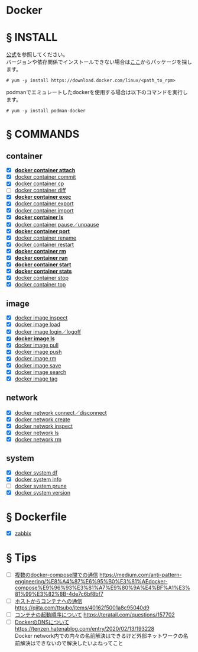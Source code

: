 # Docker
# § INSTALL
[公式](https://docs.docker.com/engine/install/centos/)を参照してください。  
バージョンや依存関係でインストールできない場合は[ここ](https://download.docker.com/linux/)からパッケージを探します。
```
# yum -y install https://download.docker.com/linux/<path_to_rpm>
```
podmanでエミュレートしたdockerを使用する場合は以下のコマンドを実行します。
```
# yum -y install podman-docker
```
# § COMMANDS
## container
- [x] [**docker container attach**](https://github.com/thetaru/memorandum/tree/master/OS/Linux/CentOS8/Docker/container/docker%20container%20attach)
- [x] [docker container commit](https://github.com/thetaru/memorandum/tree/master/OS/Linux/CentOS8/Docker/container/docker%20container%20commit)
- [x] [docker container cp](https://github.com/thetaru/memorandum/tree/master/OS/Linux/CentOS8/Docker/container/docker%20container%20cp)
- [ ] [docker container diff](https://github.com/thetaru/memorandum/tree/master/OS/Linux/CentOS8/Docker/container/docker%20container%20diff)
- [x] [**docker container exec**](https://github.com/thetaru/memorandum/tree/master/OS/Linux/CentOS8/Docker/container/docker%20container%20exec)
- [x] [docker container export](https://github.com/thetaru/memorandum/tree/master/OS/Linux/CentOS8/Docker/container/docker%20container%20export)
- [x] [docker container import](https://github.com/thetaru/memorandum/tree/master/OS/Linux/CentOS8/Docker/container/docker%20container%20import)
- [x] [**docker container ls**](https://github.com/thetaru/memorandum/tree/master/OS/Linux/CentOS8/Docker/container/docker%20container%20ls)
- [x] [docker container pause／unpause](https://github.com/thetaru/memorandum/tree/master/OS/Linux/CentOS8/Docker/container/docker%20container%20pause%EF%BC%8Funpause)
- [x] [**docker container port**](https://github.com/thetaru/memorandum/tree/master/OS/Linux/CentOS8/Docker/container/docker%20container%20port)
- [x] [docker container rename](https://github.com/thetaru/memorandum/tree/master/OS/Linux/CentOS8/Docker/container/docker%20container%20rename)
- [x] [docker container restart](https://github.com/thetaru/memorandum/tree/master/OS/Linux/CentOS8/Docker/container/docker%20container%20restart)
- [x] [**docker container rm**](https://github.com/thetaru/memorandum/tree/master/OS/Linux/CentOS8/Docker/container/docker%20container%20rm)
- [x] [**docker container run**](https://github.com/thetaru/memorandum/tree/master/OS/Linux/CentOS8/Docker/container/docker%20container%20run)
- [x] [**docker container start**](https://github.com/thetaru/memorandum/tree/master/OS/Linux/CentOS8/Docker/container/docker%20container%20start)
- [x] [**docker container stats**](https://github.com/thetaru/memorandum/tree/master/OS/Linux/CentOS8/Docker/container/docker%20container%20stats)
- [x] [docker container stop](https://github.com/thetaru/memorandum/tree/master/OS/Linux/CentOS8/Docker/container/docker%20container%20stop)
- [x] [docker container top](https://github.com/thetaru/memorandum/tree/master/OS/Linux/CentOS8/Docker/container/docker%20container%20top)
## image
- [x] [docker image inspect](https://github.com/thetaru/memorandum/tree/master/OS/Linux/CentOS8/Docker/image/docker%20image%20inspect)
- [x] [docker image load](https://github.com/thetaru/memorandum/tree/master/OS/Linux/CentOS8/Docker/image/docker%20image%20load)
- [x] [docker image login／logoff](https://github.com/thetaru/memorandum/tree/master/OS/Linux/CentOS8/Docker/image/docker%20image%20login%EF%BC%8Flogoff)
- [x] [**docker image ls**](https://github.com/thetaru/memorandum/tree/master/OS/Linux/CentOS8/Docker/image/docker%20image%20ls)
- [x] [docker image pull](https://github.com/thetaru/memorandum/tree/master/OS/Linux/CentOS8/Docker/image/docker%20image%20pull)
- [x] [docker image push](https://github.com/thetaru/memorandum/tree/master/OS/Linux/CentOS8/Docker/image/docker%20image%20push)
- [x] [docker image rm](https://github.com/thetaru/memorandum/tree/master/OS/Linux/CentOS8/Docker/image/docker%20image%20rm)
- [x] [docker image save](https://github.com/thetaru/memorandum/tree/master/OS/Linux/CentOS8/Docker/image/docker%20image%20save)
- [x] [docker image search](https://github.com/thetaru/memorandum/tree/master/OS/Linux/CentOS8/Docker/image/docker%20image%20search)
- [x] [docker image tag](https://github.com/thetaru/memorandum/tree/master/OS/Linux/CentOS8/Docker/image/docker%20image%20tag)
## network
- [x] [docker network connect／disconnect](https://github.com/thetaru/memorandum/tree/master/OS/Linux/CentOS8/Docker/network/docker%20network%20connect%EF%BC%8Fdisconnect)
- [x] [docker network create](https://github.com/thetaru/memorandum/tree/master/OS/Linux/CentOS8/Docker/network/docker%20network%20create)
- [x] [docker network inspect](https://github.com/thetaru/memorandum/tree/master/OS/Linux/CentOS8/Docker/network/docker%20network%20inspect)
- [x] [docker network ls](https://github.com/thetaru/memorandum/tree/master/OS/Linux/CentOS8/Docker/network/docker%20network%20ls)
- [x] [docker network rm](https://github.com/thetaru/memorandum/tree/master/OS/Linux/CentOS8/Docker/network/docker%20network%20rm)
## system
- [x] [docker system df](https://github.com/thetaru/memorandum/tree/master/OS/Linux/CentOS8/Docker/system/docker%20system%20df)
- [x] [docker system info](https://github.com/thetaru/memorandum/tree/master/OS/Linux/CentOS8/Docker/system/docker%20system%20info)
- [ ] [docker system prune](https://github.com/thetaru/memorandum/tree/master/OS/Linux/CentOS8/Docker/system/docker%20system%20prune)
- [x] [docker system version](https://github.com/thetaru/memorandum/tree/master/OS/Linux/CentOS8/Docker/system/docker%20system%20version)
# § Dockerfile
- [x] [zabbix](https://github.com/thetaru/memorandum/tree/master/OS/Linux/CentOS8/Docker/)




# § Tips
- [ ] [複数のdocker-compose間での通信]()
https://medium.com/anti-pattern-engineering/%E8%A4%87%E6%95%B0%E3%81%AEdocker-compose%E9%96%93%E3%81%A7%E9%80%9A%E4%BF%A1%E3%81%99%E3%82%8B-4de7c6bf8bf7
- [ ] [ホストからコンテナへの通信]()
https://qiita.com/ttsubo/items/40162f5001a8c95040d9
- [ ] [コンテナの起動順序について]()
https://teratail.com/questions/157702
- [ ] [DockerのDNSについて]()
https://tenzen.hatenablog.com/entry/2020/02/13/193228  
Docker network内での内々の名前解決はできるけど外部ネットワークの名前解決はできないので解決したいよねってこと
